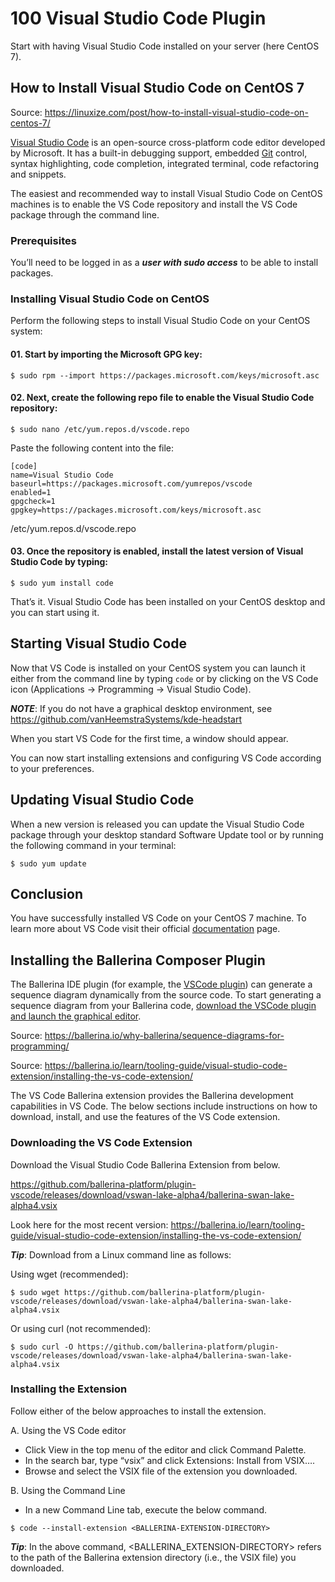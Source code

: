 # 100 Visual Studio Code Plugin

Start with having Visual Studio Code installed on your server (here CentOS 7).

## How to Install Visual Studio Code on CentOS 7

Source: https://linuxize.com/post/how-to-install-visual-studio-code-on-centos-7/

[Visual Studio Code](https://code.visualstudio.com/) is an open-source cross-platform code editor developed by Microsoft. It has a built-in debugging support, embedded [Git](https://linuxize.com/post/how-to-install-git-on-centos-7/) control, syntax highlighting, code completion, integrated terminal, code refactoring and snippets.

The easiest and recommended way to install Visual Studio Code on CentOS machines is to enable the VS Code repository and install the VS Code package through the command line.

### Prerequisites

You’ll need to be logged in as a ***user with sudo access*** to be able to install packages.

### Installing Visual Studio Code on CentOS

Perform the following steps to install Visual Studio Code on your CentOS system:

#### 01. Start by importing the Microsoft GPG key:

```$ sudo rpm --import https://packages.microsoft.com/keys/microsoft.asc```

#### 02. Next, create the following repo file to enable the Visual Studio Code repository:

```$ sudo nano /etc/yum.repos.d/vscode.repo```

Paste the following content into the file:

```
[code]
name=Visual Studio Code
baseurl=https://packages.microsoft.com/yumrepos/vscode
enabled=1
gpgcheck=1
gpgkey=https://packages.microsoft.com/keys/microsoft.asc
```
/etc/yum.repos.d/vscode.repo

#### 03. Once the repository is enabled, install the latest version of Visual Studio Code by typing:

```$ sudo yum install code```

That’s it. Visual Studio Code has been installed on your CentOS desktop and you can start using it.

## Starting Visual Studio Code

Now that VS Code is installed on your CentOS system you can launch it either from the command line by typing ```code``` or by clicking on the VS Code icon (Applications -> Programming -> Visual Studio Code).

***NOTE***: If you do not have a graphical desktop environment, see https://github.com/vanHeemstraSystems/kde-headstart

When you start VS Code for the first time, a window should appear.

You can now start installing extensions and configuring VS Code according to your preferences.

## Updating Visual Studio Code

When a new version is released you can update the Visual Studio Code package through your desktop standard Software Update tool or by running the following command in your terminal:

```$ sudo yum update```

## Conclusion

You have successfully installed VS Code on your CentOS 7 machine. To learn more about VS Code visit their official [documentation](https://code.visualstudio.com/docs/) page.

## Installing the Ballerina Composer Plugin

The Ballerina IDE plugin (for example, the [VSCode plugin](https://ballerina.io/learn/tooling-guide/vs-code-extension/installing-the-vs-code-extension/)) can generate a sequence diagram dynamically from the source code. To start generating a sequence diagram from your Ballerina code, [download the VSCode plugin and launch the graphical editor](https://ballerina.io/learn/tooling-guide/vs-code-extension/installing-the-vs-code-extension/).

Source: https://ballerina.io/why-ballerina/sequence-diagrams-for-programming/

Source: https://ballerina.io/learn/tooling-guide/visual-studio-code-extension/installing-the-vs-code-extension/

The VS Code Ballerina extension provides the Ballerina development capabilities in VS Code. The below sections include instructions on how to download, install, and use the features of the VS Code extension.

### Downloading the VS Code Extension

Download the Visual Studio Code Ballerina Extension from below.

https://github.com/ballerina-platform/plugin-vscode/releases/download/vswan-lake-alpha4/ballerina-swan-lake-alpha4.vsix

Look here for the most recent version: https://ballerina.io/learn/tooling-guide/visual-studio-code-extension/installing-the-vs-code-extension/

***Tip***: Download from a Linux command line as follows:

Using wget (recommended):

```$ sudo wget https://github.com/ballerina-platform/plugin-vscode/releases/download/vswan-lake-alpha4/ballerina-swan-lake-alpha4.vsix``` 

Or using curl (not recommended):

```$ sudo curl -O https://github.com/ballerina-platform/plugin-vscode/releases/download/vswan-lake-alpha4/ballerina-swan-lake-alpha4.vsix``` 

### Installing the Extension

Follow either of the below approaches to install the extension.

A. Using the VS Code editor

- Click View in the top menu of the editor and click Command Palette.
- In the search bar, type “vsix” and click Extensions: Install from VSIX….
- Browse and select the VSIX file of the extension you downloaded.

B. Using the Command Line

- In a new Command Line tab, execute the below command.

```$ code --install-extension <BALLERINA-EXTENSION-DIRECTORY>```

***Tip***: In the above command, <BALLERINA_EXTENSION-DIRECTORY> refers to the path of the Ballerina extension directory (i.e., the VSIX file) you downloaded.
